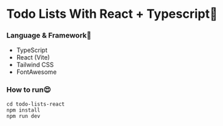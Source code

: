 # **Todo Lists With React + Typescript📝**

### **Language & Framework🥰**

- TypeScript
- React (Vite)
- Tailwind CSS
- FontAwesome

### **How to run😍**

```
cd todo-lists-react
npm install
npm run dev

```
